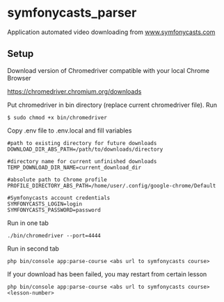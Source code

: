 # symfonycasts_parser
Application automated video downloading from www.symfonycasts.com

## Setup
Download version of Chromedriver compatible with your local Chrome Browser

   https://chromedriver.chromium.org/downloads

Put chromedriver in bin directory (replace current chromedriver file).
Run

    $ sudo chmod +x bin/chromedriver
    
Copy .env file to .env.local and fill variables

    #path to existing directory for future downloads
    DOWNLOAD_DIR_ABS_PATH=/path/to/downloads/directory
    
    #directory name for current unfinished downloads
    TEMP_DOWNLOAD_DIR_NAME=current_download_dir
    
    #absolute path to Chrome profile
    PROFILE_DIRECTORY_ABS_PATH=/home/user/.config/google-chrome/Default
    
    #Symfonycasts account credentials
    SYMFONYCASTS_LOGIN=login
    SYMFONYCASTS_PASSWORD=password
    
Run in one tab

    ./bin/chromedriver --port=4444
    
Run in second tab

    php bin/console app:parse-course <abs url to symfonycasts course>
    
If your download has been failed, you may restart from certain lesson

    php bin/console app:parse-course <abs url to symfonycasts course> <lesson-number>